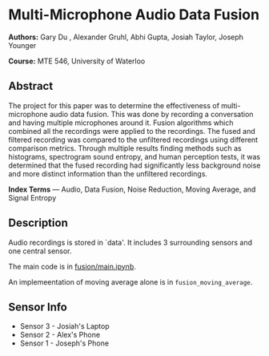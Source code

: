 # Multi-Microphone Audio Data Fusion
**Authors:** Gary Du , Alexander Gruhl, Abhi Gupta, Josiah Taylor, Joseph Younger

**Course:** MTE 546, University of Waterloo

## Abstract

The project for this paper was to determine the effectiveness of multi-microphone audio data fusion. This was done by recording a conversation and having multiple microphones around it. Fusion algorithms which combined all the recordings were applied to the recordings. The fused and filtered recording was compared to the unfiltered recordings using different comparison metrics. Through multiple results finding methods such as histograms, spectrogram sound entropy, and human perception tests, it was determined that the fused recording had significantly less background noise and more distinct information than the unfiltered recordings.

**Index Terms** — Audio, Data Fusion, Noise Reduction, Moving Average, and Signal Entropy

## Description

Audio recordings is stored in `data'. It includes 3 surrounding sensors and one central sensor.

The main code is in [fusion/main.ipynb](fusion/main.ipynb).

An implemeentation of moving average alone is in `fusion_moving_average`.

## Sensor Info
- Sensor 3 - Josiah's Laptop
- Sensor 2 - Alex's Phone
- Sensor 1 - Joseph's Phone
